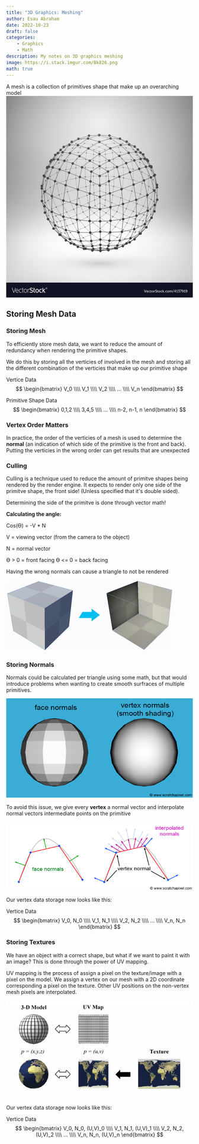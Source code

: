 ```yaml
---
title: "3D Graphics: Meshing"
author: Esau Abraham
date: 2022-10-23
draft: false
categories: 
    - Graphics
    - Math
description: My notes on 3D graphics meshing
image: https://i.stack.imgur.com/Bk826.png
math: true
---
```



A mesh is a collection of primitives shape that make up an overarching model
![Mesh](mesh.png)

## Storing Mesh Data

### Storing Mesh
To efficiently store mesh data, we want to reduce the amount of redundancy when rendering the primitive shapes. 

We do this by storing all the verticies of involved in the mesh and storing all the different combination of the verticies that make up our primitive shape

Vertice Data
$$
	\begin{bmatrix}
		V_0 \\\\
		V_1 \\\\
		V_2 \\\\
		... \\\\
		V_n
	\end{bmatrix}
$$

Primitive Shape Data
$$
	\begin{bmatrix}
	0,1,2 \\\\
	3,4,5 \\\\
	... \\\\
	n-2, n-1, n
	\end{bmatrix}
$$

### Vertex Order Matters
In practice, the order of the verticies of a mesh is used to determine the **normal** (an indication of which side of the primitive is the front and back). Putting the verticies in the wrong order can get results that are unexpected

### Culling

Culling is a technique used to reduce the amount of primitve shapes being rendered by the render engine. It expects to render only one side of the primitve shape, the front side! (Unless specified that it's double sided). 

Determining the side of the primitve is done through vector math!

**Calculating the angle:**

Cos(ϴ) = -V * N

V = viewing vector (from the camera to the object)

N = normal vector

ϴ > 0 = front facing
ϴ <= 0 = back facing

Having the wrong normals can cause a triangle to not be rendered

![indexDif](wrongIndex.png)

### Storing Normals
Normals could be calculated per triangle using some math, but that would introduce problems when wanting to create smooth surfraces of multiple primitives.

![interpResult](interpResult.png)

To avoid this issue, we give every **vertex** a normal vector and interpolate normal vectors intermediate points on the primitive

![normalInterp](normalInterpolation.png)

Our vertex data storage now looks like this:

Vertice Data
$$
	\begin{bmatrix}
		V_0, N_0 \\\\
		V_1, N_1 \\\\
		V_2, N_2 \\\\
		... \\\\
		V_n, N_n
	\end{bmatrix}
$$

### Storing Textures
We have an object with a correct shape, but what if we want to paint it with an image? This is done through the power of UV mapping.

UV mapping is the process of assign a pixel on the texture/image with a pixel on the model. We assign a vertex on our mesh with a 2D coordinate corresponding a pixel on the texture. Other UV positions on the non-vertex mesh pixels are interpolated.

![UVMapping](UVMapping.png)

Our vertex data storage now looks like this:

Vertice Data
$$
	\begin{bmatrix}
		V_0, N_0, (U,V)_0 \\\\
		V_1, N_1, (U,V)_1 \\\\
		V_2, N_2, (U,V)_2 \\\\
		... \\\\
		V_n, N_n, (U,V)_n
	\end{bmatrix}
$$
